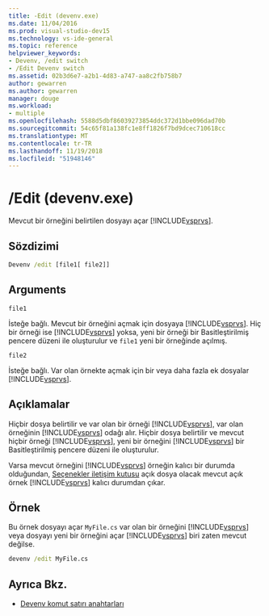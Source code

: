 ```yaml
---
title: -Edit (devenv.exe)
ms.date: 11/04/2016
ms.prod: visual-studio-dev15
ms.technology: vs-ide-general
ms.topic: reference
helpviewer_keywords:
- Devenv, /edit switch
- /Edit Devenv switch
ms.assetid: 02b3d6e7-a2b1-4d83-a747-aa8c2fb758b7
author: gewarren
ms.author: gewarren
manager: douge
ms.workload:
- multiple
ms.openlocfilehash: 5588d5dbf86039273854ddc372d1bbe096dad70b
ms.sourcegitcommit: 54c65f81a138fc1e8ff1826f7bd9dcec710618cc
ms.translationtype: MT
ms.contentlocale: tr-TR
ms.lasthandoff: 11/19/2018
ms.locfileid: "51948146"
---
```

# <a name="edit-devenvexe"></a>/Edit (devenv.exe)
Mevcut bir örneğini belirtilen dosyayı açar [!INCLUDE[vsprvs](../../code-quality/includes/vsprvs_md.md)].

## <a name="syntax"></a>Sözdizimi

```cmd
Devenv /edit [file1[ file2]]
```

## <a name="arguments"></a>Arguments
 `file1`

 İsteğe bağlı. Mevcut bir örneğini açmak için dosyaya [!INCLUDE[vsprvs](../../code-quality/includes/vsprvs_md.md)]. Hiç bir örneği ise [!INCLUDE[vsprvs](../../code-quality/includes/vsprvs_md.md)] yoksa, yeni bir örneği bir Basitleştirilmiş pencere düzeni ile oluşturulur ve `file1` yeni bir örneğinde açılmış.

 `file2`

 İsteğe bağlı. Var olan örnekte açmak için bir veya daha fazla ek dosyalar [!INCLUDE[vsprvs](../../code-quality/includes/vsprvs_md.md)].

## <a name="remarks"></a>Açıklamalar
 Hiçbir dosya belirtilir ve var olan bir örneği [!INCLUDE[vsprvs](../../code-quality/includes/vsprvs_md.md)], var olan örneğinin [!INCLUDE[vsprvs](../../code-quality/includes/vsprvs_md.md)] odağı alır. Hiçbir dosya belirtilir ve mevcut hiçbir örneği [!INCLUDE[vsprvs](../../code-quality/includes/vsprvs_md.md)], yeni bir örneğini [!INCLUDE[vsprvs](../../code-quality/includes/vsprvs_md.md)] bir Basitleştirilmiş pencere düzeni ile oluşturulur.

 Varsa mevcut örneğini [!INCLUDE[vsprvs](../../code-quality/includes/vsprvs_md.md)] örneğin kalıcı bir durumda olduğundan, [Seçenekler iletişim kutusu](../../ide/reference/options-dialog-box-visual-studio.md) açık dosya olacak mevcut açık örnek [!INCLUDE[vsprvs](../../code-quality/includes/vsprvs_md.md)] kalıcı durumdan çıkar.

## <a name="example"></a>Örnek
 Bu örnek dosyayı açar `MyFile.cs` var olan bir örneğini [!INCLUDE[vsprvs](../../code-quality/includes/vsprvs_md.md)] veya dosyayı yeni bir örneğini açar [!INCLUDE[vsprvs](../../code-quality/includes/vsprvs_md.md)] biri zaten mevcut değilse.

```cmd
devenv /edit MyFile.cs
```

## <a name="see-also"></a>Ayrıca Bkz.

- [Devenv komut satırı anahtarları](../../ide/reference/devenv-command-line-switches.md)